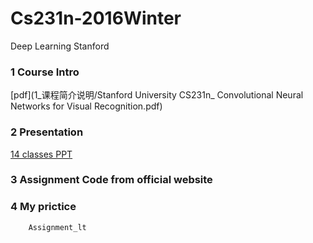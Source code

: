 # Cs231n-2016Winter
Deep Learning  Stanford
<br>

### 1 Course Intro
[pdf](1_课程简介说明/Stanford University CS231n_ Convolutional Neural Networks for Visual Recognition.pdf)

### 2 Presentation
[14 classes PPT](2.课程14节课PPT/winter1516_lecture1.pdf)

### 3 Assignment Code from official website

### 4 My prictice
        Assignment_lt
